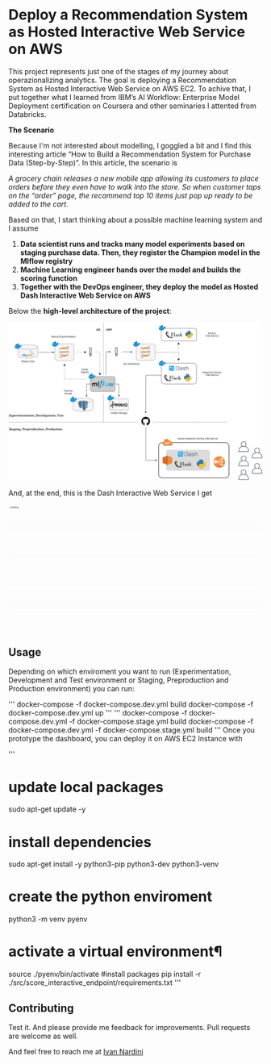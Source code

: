 # Deploy a Recommendation System as Hosted Interactive Web Service on AWS

This project represents just one of the stages of my journey about operazionalizing analytics. 
The goal is deploying a Recommendation System as Hosted Interactive Web Service on AWS EC2. 
To achive that, I put together what I learned from IBM’s AI Workflow: Enterprise Model Deployment certification on Coursera and other seminaries I attented from Databricks. 


**The Scenario**

Because I'm not interested about modelling, I goggled a bit and I find this interesting article “How to Build a Recommendation System for Purchase Data (Step-by-Step)”. In this article, the scenario is 

*A grocery chain releases a new mobile app allowing its customers to place orders before they even have to walk into the store. So when customer taps on the “order” page, the recommend top 10 items just pop up ready to be added to the cart.*

Based on that, I start thinking about a possible machine learning system and I assume

1. **Data scientist runs and tracks many model experiments based on staging purchase data. Then, they register the Champion model in the Mlflow registry**
2. **Machine Learning engineer hands over the model and builds the scoring function**
3. **Together with the DevOps engineer, they deploy the model as Hosted Dash Interactive Web Service on AWS**


Below the **high-level architecture of the project**: 

<img src="https://github.com/IvanNardini/modelops-aws-web-endpoint-hosted/raw/master/architecture.png">

And, at the end, this is the Dash Interactive Web Service I get

<img src="https://github.com/IvanNardini/modelops-aws-web-endpoint-hosted/raw/master/modelops_app.gif">

## Usage 

Depending on which enviroment you want to run (Experimentation, Development and Test environment or Staging, Preproduction and Production environment) you can run: 

'''
docker-compose -f docker-compose.dev.yml build
docker-compose -f docker-compose.dev.yml up
'''
'''
docker-compose -f docker-compose.dev.yml -f docker-compose.stage.yml build 
docker-compose -f docker-compose.dev.yml -f docker-compose.stage.yml build 
'''
Once you prototype the dashboard, you can deploy it on AWS EC2 Instance with 

'''
# update local packages
sudo apt-get update -y
# install dependencies
sudo apt-get install -y python3-pip python3-dev python3-venv
# create the python enviroment
python3 -m venv pyenv
# activate a virtual environment¶
source ./pyenv/bin/activate
#install packages
pip install -r ./src/score_interactive_endpoint/requirements.txt
'''
## Contributing

Test it. And please provide me feedback for improvements. Pull requests are welcome as well.

And feel free to reach me at [Ivan Nardini](ivan.nardini@sas.com )

